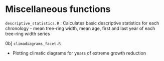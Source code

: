 # Miscellaneous functions 

`descriptive_statistics.R` : Calculates basic descriptive statistics for each chronology - mean tree-ring width, mean age, first and last year of each tree-ring width series


0b] `climadiagrams_facet.R`
- Plotting climatic diagrams for years of extreme growth reduction
